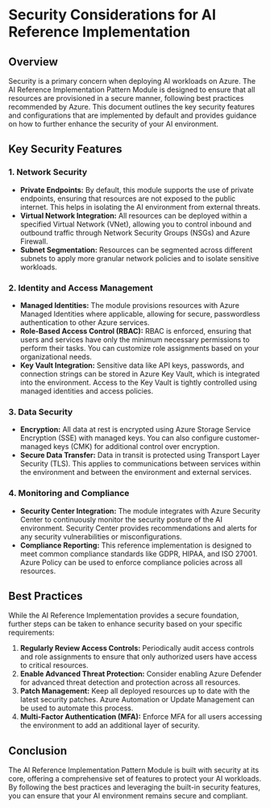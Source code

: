 # Security Considerations for AI Reference Implementation

## Overview

Security is a primary concern when deploying AI workloads on Azure. The AI Reference Implementation Pattern Module is designed to ensure that all resources are provisioned in a secure manner, following best practices recommended by Azure. This document outlines the key security features and configurations that are implemented by default and provides guidance on how to further enhance the security of your AI environment.

## Key Security Features

### 1. **Network Security**

* **Private Endpoints:** By default, this module supports the use of private endpoints, ensuring that resources are not exposed to the public internet. This helps in isolating the AI environment from external threats.
* **Virtual Network Integration:** All resources can be deployed within a specified Virtual Network (VNet), allowing you to control inbound and outbound traffic through Network Security Groups (NSGs) and Azure Firewall.
* **Subnet Segmentation:** Resources can be segmented across different subnets to apply more granular network policies and to isolate sensitive workloads.

### 2. **Identity and Access Management**

* **Managed Identities:** The module provisions resources with Azure Managed Identities where applicable, allowing for secure, passwordless authentication to other Azure services.
* **Role-Based Access Control (RBAC):** RBAC is enforced, ensuring that users and services have only the minimum necessary permissions to perform their tasks. You can customize role assignments based on your organizational needs.
* **Key Vault Integration:** Sensitive data like API keys, passwords, and connection strings can be stored in Azure Key Vault, which is integrated into the environment. Access to the Key Vault is tightly controlled using managed identities and access policies.

### 3. **Data Security**

* **Encryption:** All data at rest is encrypted using Azure Storage Service Encryption (SSE) with managed keys. You can also configure customer-managed keys (CMK) for additional control over encryption.
* **Secure Data Transfer:** Data in transit is protected using Transport Layer Security (TLS). This applies to communications between services within the environment and between the environment and external services.

### 4. **Monitoring and Compliance**

* **Security Center Integration:** The module integrates with Azure Security Center to continuously monitor the security posture of the AI environment. Security Center provides recommendations and alerts for any security vulnerabilities or misconfigurations.
* **Compliance Reporting:** This reference implementation is designed to meet common compliance standards like GDPR, HIPAA, and ISO 27001. Azure Policy can be used to enforce compliance policies across all resources.

## Best Practices

While the AI Reference Implementation provides a secure foundation, further steps can be taken to enhance security based on your specific requirements:

1. **Regularly Review Access Controls:** Periodically audit access controls and role assignments to ensure that only authorized users have access to critical resources.
2. **Enable Advanced Threat Protection:** Consider enabling Azure Defender for advanced threat detection and protection across all resources.
3. **Patch Management:** Keep all deployed resources up to date with the latest security patches. Azure Automation or Update Management can be used to automate this process.
4. **Multi-Factor Authentication (MFA):** Enforce MFA for all users accessing the environment to add an additional layer of security.

## Conclusion

The AI Reference Implementation Pattern Module is built with security at its core, offering a comprehensive set of features to protect your AI workloads. By following the best practices and leveraging the built-in security features, you can ensure that your AI environment remains secure and compliant.
